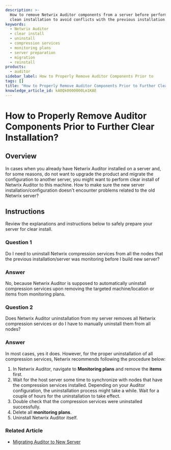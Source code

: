 ```yaml
---
description: >-
  How to remove Netwrix Auditor components from a server before performing a
  clean installation to avoid conflicts with the previous installation.
keywords:
  - Netwrix Auditor
  - clear install
  - uninstall
  - compression services
  - monitoring plans
  - server preparation
  - migration
  - reinstall
products:
  - auditor
sidebar_label: How to Properly Remove Auditor Components Prior to
tags: []
title: "How to Properly Remove Auditor Components Prior to Further Clear Installation?"
knowledge_article_id: kA0Qk0000000Lm1KAE
---
```


# How to Properly Remove Auditor Components Prior to Further Clear Installation?

## Overview

In cases when you already have Netwrix Auditor installed on a server and, for some reasons, do not want to upgrade the product and migrate the configuration to another server, you might want to perform clear install of Netwrix Auditor to this machine. How to make sure the new server installation/configuration doesn't encounter problems related to the old Netwrix server?

## Instructions

Review the explanations and instructions below to safely prepare your server for clear install.

### Question 1

Do I need to uninstall Netwrix compression services from all the nodes that the previous installation/server was monitoring before I build new server?

### Answer

No, because Netwrix Auditor is supposed to automatically uninstall compression services upon removing the targeted machine/location or items from monitoring plans.

### Question 2

Does Netwrix Auditor uninstallation from my server removes all Netwrix compression services or do I have to manually uninstall them from all nodes?

### Answer

In most cases, yes it does. However, for the proper uninstallation of all compression services, Netwrix recommends following the procedure below:

1. In Netwrix Auditor, navigate to **Monitoring plans** and remove the **items** first.
2. Wait for the host server some time to synchronize with nodes that have the compression services installed. Depending on your Auditor configuration, the uninstallation process might take a while. Wait for a couple of hours for the uninstallation to take effect.
3. Double check that the compression services were uninstalled successfully.
4. Delete all **monitoring plans**.
5. Uninstall Netwrix Auditor itself.

### Related Article

- [Migrating Auditor to New Server](/docs/kb/auditor/migrating-auditor-to-new-server.md)
